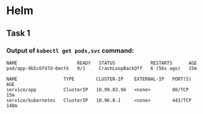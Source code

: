 # Helm

## Task 1

### Output of `kubectl get pods,svc` command:
```
NAME                      READY   STATUS             RESTARTS      AGE
pod/app-9b5c6fd7d-6mctk   0/1     CrashLoopBackOff   6 (56s ago)   15m

NAME                 TYPE        CLUSTER-IP    EXTERNAL-IP   PORT(S)   AGE
service/app          ClusterIP   10.99.83.94   <none>        80/TCP    15m
service/kubernetes   ClusterIP   10.96.0.1     <none>        443/TCP   140m
```